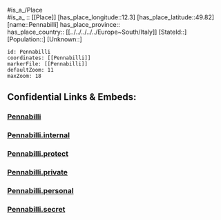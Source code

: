 ﻿---
location: [49.82,12.3] 
mapzoom: [7,12] 
mapmarker: city 
type: City
tags:
- geo/City


SpocWebEntityId: 33294
isDeleted: false
confidential: public

---
#is_a_/Place  
#is_a_ :: [[Place]] 
[has_place_longitude::12.3] 
[has_place_latitude::49.82] 
[name::Pennabilli] 
has_place_province::  
has_place_country:: [[../../../../../Europe~South/Italy]] 
[StateId::] 
[Population::] 
[Unknown::] 


```leaflet
id: Pennabilli
coordinates: [[Pennabilli]] 
markerFile: [[Pennabilli]] 
defaultZoom: 11 
maxZoom: 18
```


## Confidential Links & Embeds: 

### [Pennabilli](/_public/Earth/Continent/Europe/Europe~Central/Germany/Germany~West/Bayern/counties~Bayern/Tirschenreuth/cities~Tirschenreuth/Plößberg/City/Pennabilli.md) 

### [Pennabilli.internal](/_internal/Earth/Continent/Europe/Europe~Central/Germany/Germany~West/Bayern/counties~Bayern/Tirschenreuth/cities~Tirschenreuth/Plößberg/City/Pennabilli.internal.md) 

### [Pennabilli.protect](/_protect/Earth/Continent/Europe/Europe~Central/Germany/Germany~West/Bayern/counties~Bayern/Tirschenreuth/cities~Tirschenreuth/Plößberg/City/Pennabilli.protect.md) 

### [Pennabilli.private](/_private/Earth/Continent/Europe/Europe~Central/Germany/Germany~West/Bayern/counties~Bayern/Tirschenreuth/cities~Tirschenreuth/Plößberg/City/Pennabilli.private.md) 

### [Pennabilli.personal](/_personal/Earth/Continent/Europe/Europe~Central/Germany/Germany~West/Bayern/counties~Bayern/Tirschenreuth/cities~Tirschenreuth/Plößberg/City/Pennabilli.personal.md) 

### [Pennabilli.secret](/_secret/Earth/Continent/Europe/Europe~Central/Germany/Germany~West/Bayern/counties~Bayern/Tirschenreuth/cities~Tirschenreuth/Plößberg/City/Pennabilli.secret.md) 
